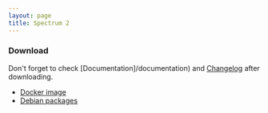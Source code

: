 ```yaml
---
layout: page
title: Spectrum 2
---
```


### Download

Don't forget to check [Documentation]/documentation) and [Changelog](https://github.com/SpectrumIM/spectrum2/releases/latest) after downloading.

* [Docker image](/documentation/installation/docker.html)
* [Debian packages](/documentation/installation/packages_debian_ubuntu.html)
